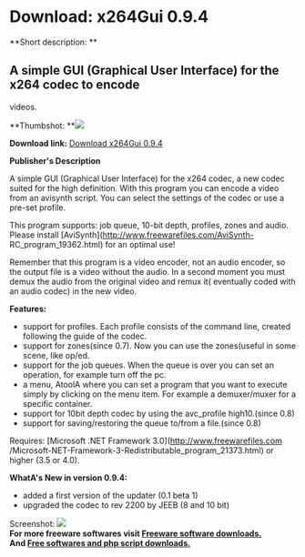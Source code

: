 # Download: x264Gui 0.9.4

**Short description: **

## A simple GUI (Graphical User Interface) for the x264 codec to encode
videos.

  
**Thumbshot: **![](http://www.freewarefiles.com/screenshot/x264gui_md.jpg)   
  
**Download link:** [Download x264Gui 0.9.4](http://freesoftwares.boysofts.com/X264Gui_program_69424.html)  
  

**Publisher's Description**  
  

A simple GUI (Graphical User Interface) for the x264 codec, a new codec suited
for the high definition. With this program you can encode a video from an
avisynth script. You can select the settings of the codec or use a pre-set
profile.

This program supports: job queue, 10-bit depth, profiles, zones and audio.
Please install [AviSynth](http://www.freewarefiles.com/AviSynth-
RC_program_19362.html) for an optimal use!

Remember that this program is a video encoder, not an audio encoder, so the
output file is a video without the audio. In a second moment you must demux
the audio from the original video and remux it( eventually coded with an audio
codec) in the new video.

**Features:**

  * support for profiles. Each profile consists of the command line, created following the guide of the codec. 
  * support for zones(since 0.7). Now you can use the zones(useful in some scene, like op/ed. 
  * support for the job queues. When the queue is over you can set an operation, for example turn off the pc. 
  * a menu, AtoolA where you can set a program that you want to execute simply by clicking on the menu item. For example a demuxer/muxer for a specific container. 
  * support for 10bit depth codec by using the avc_profile high10.(since 0.8) 
  * support for saving/restoring the queue to/from a file.(since 0.8) 

Requires: [Microsoft .NET Framework 3.0](http://www.freewarefiles.com
/Microsoft-NET-Framework-3-Redistributable_program_21373.html) or higher (3.5
or 4.0).

**WhatA's New in version 0.9.4:**

  * added a first version of the updater (0.1 beta 1) 
  * upgraded the codec to rev 2200 by JEEB (8 and 10 bit) 

  
  
Screenshot: ![](http://www.freewarefiles.com/screenshot/x264gui.jpg)  
**For more freeware softwares visit [Freeware software downloads.](http://freesoftwares.boysofts.com/)**   
**And [Free softwares and php script downloads.](http://www.boysofts.com/)**


